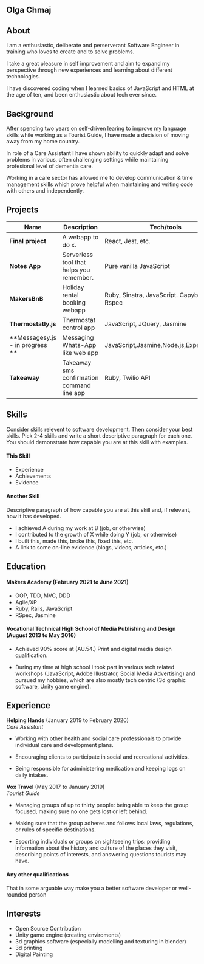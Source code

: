 ## Olga Chmaj

## About
I am a enthusiastic, deliberate and perserverant Software Engineer in training who loves to create and to solve problems.

I take a great pleasure in self improvement and aim to expand my perspective through new experiences and learning about different technologies.

I have discovered coding when I learned basics of JavaScript and HTML at the age of ten, and been enthusiastic about tech ever since. 

## Background

After spending two years on self-driven learing to improve my language skills while working 
as a Tourist Guide, I have made a decision of moving away from my home country.

In role of a Care Assistant I have shown ability to quickly adapt and solve problems in various,
often challenging settings while maintaining profesional level of dementia care.

Working in a care sector has allowed me to develop communication & time management skills
which prove helpful when maintaining and writing code with others and independently.




## Projects

| Name                         | Description       | Tech/tools        |
| ---------------------------- | ----------------- | ----------------- |
| **Final project**            | A webapp to do x. | React, Jest, etc. |
| **Notes App**                | Serverless tool that helps you remember. | Pure vanilla JavaScript|
| **MakersBnB**                | Holiday rental booking webapp | Ruby, Sinatra, JavaScript. Capybara, Rspec|
| **Thermostatly.js**          | Thermostat control app | JavaScript, JQuery, Jasmine|
| **Messagesy.js - in progress **             | Messaging Whats-App like web app| JavaScript,Jasmine,Node.js,Express,React| 
| **Takeaway**                 | Takeaway sms confirmation command line app | Ruby, Twilio API|


## Skills

Consider skills relevent to software development. Then consider your best skills. Pick 2-4 skills and write a short descriptive paragraph for each one. You should demonstrate how capable you are at this skill with examples.

#### This Skill

- Experience
- Achievements
- Evidence

#### Another Skill

Descriptive paragraph of how capable you are at this skill and, if relevant, how it has developed.

- I achieved A during my work at B (job, or otherwise)
- I contributed to the growth of X while doing Y (job, or otherwise)
- I built this, made this, broke this, fixed this, etc.
- A link to some on-line evidence (blogs, videos, articles, etc.)

## Education

#### Makers Academy (February 2021 to June 2021)

- OOP, TDD, MVC, DDD
- Agile/XP
- Ruby, Rails, JavaScript
- RSpec, Jasmine

#### Vocational Technical High School of Media Publishing and Design (August 2013 to May 2016)

- Achieved 90% score at (AU.54.) Print and digital media design qualification.

- During my time at high school I took part in various tech related workshops (JavaScript, Adobe Illustrator, Social Media Advertising) and pursued my hobbies, which are also     mostly tech centric (3d graphic software, Unity game engine).

## Experience

**Helping Hands** (January 2019 to February 2020)  
_Care Assistant_

- Working with other health and social care professionals to provide
  individual care and development plans. 
  
- Encouraging clients to participate in social and recreational activities. 

- Being responsible for administering medication and keeping logs on daily intakes.


**Vox Travel** (May 2017 to January 2019)  
_Tourist Guide_

- Managing groups of up to thirty people: being able to keep the group focused,
  making sure no one gets lost or left behind.

- Making sure that the group adheres and follows local laws,
  regulations, or rules of specific destinations.

- Escorting individuals or groups on sightseeing trips: providing
  information about the history and culture of the places they visit,
  describing points of interests, and answering questions tourists may have.

#### Any other qualifications

That in some arguable way make you a better software developer or well-rounded person

## Interests
- Open Source Contribution 
- Unity game engine (creating enviroments)
- 3d graphics software (especially modelling and texturing in blender)
- 3d printing
- Digital Painting
